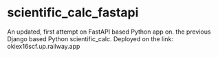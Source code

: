 # scientific_calc_fastapi
An updated, first attempt on FastAPI based Python app on. the previous Django based Python scientific_calc. Deployed on the link: okiex16scf.up.railway.app
